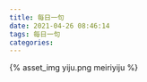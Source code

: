 ```yaml
---
title: 每日一句
date: 2021-04-26 08:46:14
tags: 每日一句
categories:
---
```

{% asset_img yiju.png meiriyiju %}
